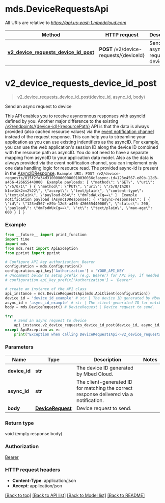 # mds.DeviceRequestsApi

All URIs are relative to *https://api.us-east-1.mbedcloud.com*

Method | HTTP request | Description
------------- | ------------- | -------------
[**v2_device_requests_device_id_post**](DeviceRequestsApi.md#v2_device_requests_device_id_post) | **POST** /v2/device-requests/{deviceId} | Send an async request to device


# **v2_device_requests_device_id_post**
> v2_device_requests_device_id_post(device_id, async_id, body)

Send an async request to device

This API enables you to receive asyncronous responses with asyncId defined by you. Another major difference to the  existing [/v2/endpoints/{device-id}/{resourcePath}](/docs/v1.2/service-api-references/connect-api.html#v2EndpointsDeviceIdResourcePathGet) API is that the data is always provided (also cached resource values) via the [event notification channel](/docs/v1.2/connecting/event-notification.html)  instead of the request response.  This can help you to streamline your application as you can use existing indentifiers as the asyncID. For example, you can use the  web application's session ID along the device ID combined with the resource path as asyncID. You do not need to have a separate  mapping from asyncID to your application data model. Also as the data is always provided via the event notification channel, you can  implement only one data handling logic for resource read.  The provided async-id is present in the [AsyncIDResponse](/docs/v1.2/service-api-references/connect-api.html#AsyncIDResponse).   ``` Example URI: POST /v2/device-requests/015f2fa34d310000000000010030036c?async-id=123e4567-e89b-12d3-a456-426655440000  Example payloads: { \"method\": \"GET\", \"uri\": \"/5/0/1\" } { \"method\": \"PUT\", \"uri\": \"/5/0/1%20?k1=v1&k2=v2%22\", \"accept\": \"text/plain\", \"content-type\": \"text/plain\", \"payload-b64\": \"dmFsdWUxCg==\" }  Example notification payload (AsyncIDResponse): { \"async-responses\": [ { \"id\": \"123e4567-e89b-12d3-a456-426655440000\", \"status\": 200, \"payload\": \"dmFsdWUxCg==\", \"ct\": \"text/plain\", \"max-age\": 600 } ] } ``` 

### Example 
```python
from __future__ import print_function
import time
import mds
from mds.rest import ApiException
from pprint import pprint

# Configure API key authorization: Bearer
configuration = mds.Configuration()
configuration.api_key['Authorization'] = 'YOUR_API_KEY'
# Uncomment below to setup prefix (e.g. Bearer) for API key, if needed
# configuration.api_key_prefix['Authorization'] = 'Bearer'

# create an instance of the API class
api_instance = mds.DeviceRequestsApi(mds.ApiClient(configuration))
device_id = 'device_id_example' # str | The device ID generated by Mbed Cloud.
async_id = 'async_id_example' # str | The client-generated ID for matching the correct response delivered via a notification.
body = mds.DeviceRequest() # DeviceRequest | Device request to send.

try: 
    # Send an async request to device
    api_instance.v2_device_requests_device_id_post(device_id, async_id, body)
except ApiException as e:
    print("Exception when calling DeviceRequestsApi->v2_device_requests_device_id_post: %s\n" % e)
```

### Parameters

Name | Type | Description  | Notes
------------- | ------------- | ------------- | -------------
 **device_id** | **str**| The device ID generated by Mbed Cloud. | 
 **async_id** | **str**| The client-generated ID for matching the correct response delivered via a notification. | 
 **body** | [**DeviceRequest**](DeviceRequest.md)| Device request to send. | 

### Return type

void (empty response body)

### Authorization

[Bearer](../README.md#Bearer)

### HTTP request headers

 - **Content-Type**: application/json
 - **Accept**: application/json

[[Back to top]](#) [[Back to API list]](../README.md#documentation-for-api-endpoints) [[Back to Model list]](../README.md#documentation-for-models) [[Back to README]](../README.md)

